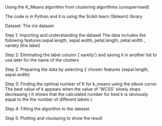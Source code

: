  Using the K_Means algorithm from clustering algorithms (unsupervised)

The code is in Python and it is using the Scikit-learn (Sklearn) library

Dataset: The iris dataset

Step 1: Importing and understanding the dataset The data includes the following features:sepal.length, sepal.width, petal.length, petal.width , variety (the label)

Step 2: Eliminating the label column ('vareity') and saving it in another list to use later for the name of the clusters

Step 2: Preparing the data by selecting 2 chosen features (sepal.length, sepal.width)

Step 3: Finding the optimal number of K for k_means using the elbow curve: The best value of k appears when the value of 'WCSS' slowly stops decreasing
( It shows that the calculated number for best k is obviously equal to the the number of different labels )

Step 4: Fitting the algorithm to the dataset

Step 5: Plotting and visulazing to show the result
